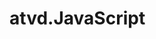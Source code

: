 # atvd.JavaScript
<!DOCTYPE html>
<html lang="en">
<head>
    <meta charset="UTF-8">
    <meta name="viewport" content="width=device-width, initial-scale=1.0">
    <title>Document</title>
</head>
<body>
    <script>
        
        
        var num1 = prompt("digite um número:")
        console.log(num1)

    

    </script>
</body>
</html>
